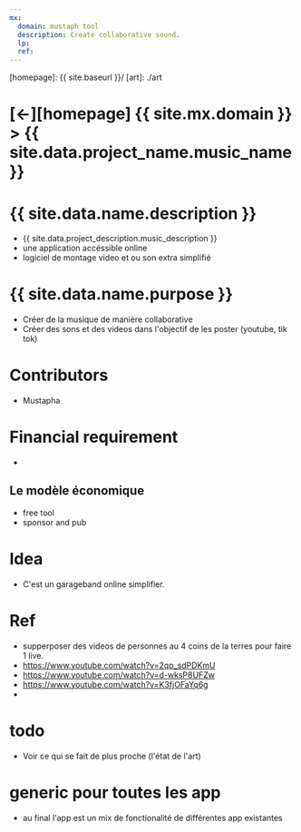 ```yaml
---
mx:
  domain: mustaph tool
  description: Create collaborative sound.
  lp:
  ref:
---
```



[//]: #(Reference)
[homepage]:   {{ site.baseurl }}/
[art]:        ./art

# [&larr;][homepage] {{ site.mx.domain }} > {{ site.data.project_name.music_name }}
# {{ site.data.name.description }}
- {{ site.data.project_description.music_description }}
- une application accéssible online
- logiciel de montage video et ou son extra simplifié


# {{ site.data.name.purpose }}
- Créer de la musique de manière collaborative
- Créer des sons et des videos dans l'objectif de les poster (youtube, tik tok)

# Contributors
- Mustapha


# Financial requirement
- 
## Le modèle économique
- free tool
- sponsor and pub

# Idea
- C'est un garageband online simplifier.

# Ref
- supperposer des videos de personnes au 4 coins de la terres pour faire 1 live.
- https://www.youtube.com/watch?v=2qp_sdPDKmU
- https://www.youtube.com/watch?v=d-wksP8UFZw
- https://www.youtube.com/watch?v=K3fjOFaYq6g
- 

# todo
- Voir ce qui se fait de plus proche (l'état de l'art)

# generic pour toutes les app
- au final l'app est un mix de fonctionalité de différentes app existantes